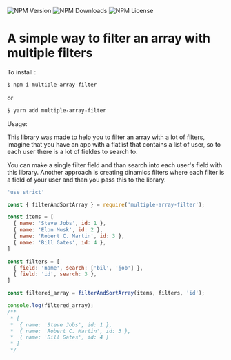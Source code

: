 ![NPM Version](https://img.shields.io/github/package-json/v/xdigu/multiple-filter-array) ![NPM Downloads](https://img.shields.io/npm/dw/multiple-array-filter) ![NPM License](https://img.shields.io/npm/l/multiple-array-filter)

# A simple way to filter an array with multiple filters

To install :
``` sh
$ npm i multiple-array-filter
```
or
``` sh
$ yarn add multiple-array-filter
```

Usage:

This library was made to help you to filter an array with a lot of filters, 
imagine that you have an app with a flatlist that contains a list of user, 
so to each user there is a lot of fieldes to search to.

You can make a single filter field and than search into each user's field 
with this library. Another approach is creating dinamics filters where each 
filter is a field of your user and than you pass this to the library.

``` js
'use strict'

const { filterAndSortArray } = require('multiple-array-filter');

const items = [
  { name: 'Steve Jobs', id: 1 },
  { name: 'Elon Musk', id: 2 },
  { name: 'Robert C. Martin', id: 3 },
  { name: 'Bill Gates', id: 4 },
]

const filters = [
  { field: 'name', search: ['bil', 'job'] },
  { field: 'id', search: 3 },
]

const filtered_array = filterAndSortArray(items, filters, 'id');

console.log(filtered_array);
/**
 * [
 *  { name: 'Steve Jobs', id: 1 },
 *  { name: 'Robert C. Martin', id: 3 },
 *  { name: 'Bill Gates', id: 4 }
 * ]
 */

```
